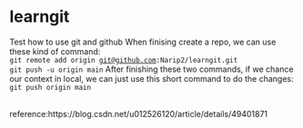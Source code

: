 # learngit
Test how to use git and github
When finising create a repo, we can use these kind of command:<br>
<code>git remote add origin git@github.com:Narip2/learngit.git</code><br>
<code>git push -u origin main</code>
After finishing these two commands, if we chance our context in local, we can just use this short command to do the changes:<br>
<code>git push origin main</code><br><br>

<p>reference:<link>https://blog.csdn.net/u012526120/article/details/49401871</link></p>
